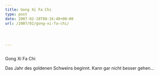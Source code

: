 ```yaml
---
title: Gong Xi Fa Chi
type: post
date: 2007-02-18T08:16:40+00:00
url: /2007/02/gong-xi-fa-chi/




---
```

<div class="flickr">
  <a href="http://www.flickr.com/photos/schreibblogade/393997409/"><img src="//farm1.static.flickr.com/172/393997409_1a7d9b5be1.jpg" class="flickr-photo" alt="" /></a></p>

  <p>
    Gong Xi Fa Chi
  </p>
</div>

Das Jahr des goldenen Schweins beginnt. Kann gar nicht besser gehen...
